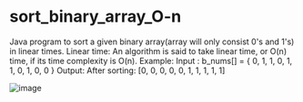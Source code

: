 # sort_binary_array_O-n

Java program to sort a given binary array(array will only consist 0's and 1's) in linear times.
Linear time: An algorithm is said to take linear time, or O(n) time, if its time complexity is O(n). 
Example:
Input :
b_nums[] = { 0, 1, 1, 0, 1, 1, 0, 1, 0, 0 }
Output:
After sorting: [0, 0, 0, 0, 0, 1, 1, 1, 1, 1]

![image](https://user-images.githubusercontent.com/46570973/177139638-cd65a605-846d-4bf6-a2cb-f6e01511cf9a.png)

